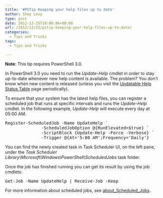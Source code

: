 ```yaml
---
title: '#PSTip Keeping your help files up to date'
author: Shay Levy
type: post
date: 2012-12-25T19:00:06+00:00
url: /2012/12/25/pstip-keeping-your-help-files-up-to-date/
categories:
  - Tips and Tricks
tags:
  - Tips and Tricks

---
```

**Note**: This tip requires PowerShell 3.0.

In PowerShell 3.0 you need to run the _Update-Help_ cmdlet in order to stay up-to-date whenever new help content is available. The problem? You don&#8217;t know when new content is released (unless you visit the [Updatable Help Status Table][1] page periodically).

To ensure that your system has the latest help files, you can register a scheduled job that runs at specific intervals and runs the _Update-Help_ cmdlet. In the following example, _Update-Help_ will execute every day at 05:00 AM.

<pre class="brush: powershell; title: ; notranslate" title="">Register-ScheduledJob -Name UpdateHelp `
		      -ScheduledJobOption @{RunElevated=$true} `
		      -ScriptBlock {Update-Help -Force -Verbose} `
		      -Trigger @{At='5:00 AM';Frequency='Daily'}
</pre>

You can find the newly created task in Task Scheduler UI, on the left pane, under the _Task Scheduler Library\Microsoft\Windows\PowerShell\ScheduledJobs_ task folder.

Once the job has finished running you can get its result by using the job cmdlets:

<pre class="brush: powershell; title: ; notranslate" title="">Get-Job -Name UpdateHelp | Receive-Job -Keep
</pre>

For more information about scheduled jobs, see <a title="about_Scheduled_Jobs" href="http://go.microsoft.com/fwlink/?LinkID=244816" target="_blank">about_Scheduled_Jobs</a>.

[1]: http://go.microsoft.com/fwlink/?LinkID=270007